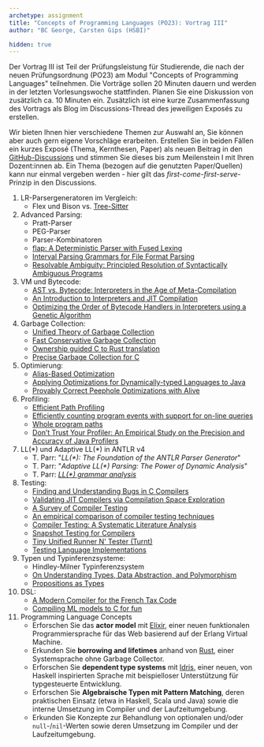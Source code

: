 ```yaml
---
archetype: assignment
title: "Concepts of Programming Languages (PO23): Vortrag III"
author: "BC George, Carsten Gips (HSBI)"

hidden: true
---
```



Der Vortrag III ist Teil der Prüfungsleistung für Studierende, die nach der neuen Prüfungsordnung (PO23) am Modul "Concepts of Programming Languages" teilnehmen. Die Vorträge sollen 20 Minuten dauern und werden in der letzten Vorlesungswoche stattfinden. Planen Sie eine Diskussion von zusätzlich ca. 10 Minuten ein. Zusätzlich ist eine kurze Zusammenfassung des Vortrags als Blog im Discussions-Thread des jeweiligen Exposés zu erstellen.

Wir bieten Ihnen hier verschiedene Themen zur Auswahl an, Sie können aber auch gern eigene Vorschläge erarbeiten. Erstellen Sie in beiden Fällen ein kurzes Exposé (Thema, Kernthesen, Paper) als neuen Beitrag in den [GitHub-Discussions](https://github.com/Compiler-CampusMinden/CB-Vorlesung-Master/discussions/new?category=vortrag-iii) und stimmen Sie dieses bis zum Meilenstein I mit Ihren Dozent:innen ab. Ein Thema (bezogen auf die genutzten Paper/Quellen) kann nur einmal vergeben werden - hier gilt das _first-come-first-serve_-Prinzip in den Discussions.

1.  LR-Parsergeneratoren im Vergleich:
    -   Flex und Bison vs. [Tree-Sitter](http://tree-sitter.github.io/tree-sitter/)
2.  Advanced Parsing:
    -   Pratt-Parser
    -   PEG-Parser
    -   Parser-Kombinatoren
    -   [flap: A Deterministic Parser with Fused Lexing](https://dl.acm.org/doi/pdf/10.1145/3591269)
    -   [Interval Parsing Grammars for File Format Parsing](https://dl.acm.org/doi/10.1145/3591264)
    -   [Resolvable Ambiguity: Principled Resolution of Syntactically Ambiguous Programs](https://people.kth.se/~dbro/papers/palmkvist-et-al-2021-resolvable-ambiguity.pdf)
3.  VM und Bytecode:
    -   [AST vs. Bytecode: Interpreters in the Age of Meta-Compilation](https://stefan-marr.de/downloads/oopsla23-larose-et-al-ast-vs-bytecode-interpreters-in-the-age-of-meta-compilation.pdf)
    -   [An Introduction to Interpreters and JIT Compilation](https://stefan-marr.de/2023/09/pliss-summer-school/)
    -   [Optimizing the Order of Bytecode Handlers in Interpreters using a Genetic Algorithm](https://stefan-marr.de/downloads/acmsac23-huang-et-al-optimizing-the-order-of-bytecode-handlers-in-interpreters-using-a-genetic-algorithm.pdf)
4.  Garbage Collection:
    -   [Unified Theory of Garbage Collection](https://scholar.google.de/scholar?hl=en&as_sdt=0%2C5&as_vis=1&q=Unified+Theory+of+Garbage+Collection&btnG=)
    -   [Fast Conservative Garbage Collection](https://scholar.google.de/scholar?hl=en&as_sdt=0%2C5&as_vis=1&q=Fast+Conservative+Garbage+Collection&btnG=)
    -   [Ownership guided C to Rust translation](https://arxiv.org/pdf/2303.10515.pdf)
    -   [Precise Garbage Collection for C](https://www-old.cs.utah.edu/plt/publications/ismm09-rwrf.pdf)
5.  Optimierung:
    -   [Alias-Based Optimization](https://dl.acm.org/doi/10.1145/277652.277670)
    -   [Applying Optimizations for Dynamically-typed Languages to Java](https://stefan-marr.de/downloads/manlang17-grimmer-et-al-applying-optimizations-for-dynamically-typed-languages-to-java.pdf)
    -   [Provably Correct Peephole Optimizations with Alive](https://web.ist.utl.pt/nuno.lopes/pubs/alive-pldi15.pdf)
6.  Profiling:
    -   [Efficient Path Profiling](https://dl.acm.org/citation.cfm?id=243857)
    -   [Efficiently counting program events with support for on-line queries](https://dl.acm.org/doi/10.1145/186025.186027)
    -   [Whole program paths](https://dl.acm.org/doi/10.1145/301631.301678)
    -   [Don’t Trust Your Profiler: An Empirical Study on the Precision and Accuracy of Java Profilers](https://stefan-marr.de/downloads/mplr23-burchell-et-al-dont-trust-your-profiler.pdf)
7.  LL(\*) und Adaptive LL(\*) in ANTLR v4
    -   T. Parr: "_LL(\*): The Foundation of the ANTLR Parser Generator_"
    -   T. Parr: "_Adaptive LL(\*) Parsing: The Power of Dynamic Analysis_"
    -   T. Parr: [_LL(\*) grammar analysis_](https://theantlrguy.atlassian.net/wiki/spaces/~admin/pages/524294/LL+grammar+analysis)
8.  Testing:
    -   [Finding and Understanding Bugs in C Compilers](https://users.cs.utah.edu/~regehr/papers/pldi11-preprint.pdf)
    -   [Validating JIT Compilers via Compilation Space Exploration](https://connglli.github.io/pdfs/artemis_sosp23.pdf)
    -   [A Survey of Compiler Testing](https://software-lab.org/publications/csur2019_compiler_testing.pdf)
    -   [An empirical comparison of compiler testing techniques](https://xiongyingfei.github.io/papers/ICSE16.pdf)
    -   [Compiler Testing: A Systematic Literature Analysis](https://arxiv.org/abs/1810.02718)
    -   [Snapshot Testing for Compilers](https://www.cs.cornell.edu/~asampson/blog/turnt.html)
    -   [Tiny Unified Runner N' Tester (Turnt)](https://github.com/cucapra/turnt)
    -   [Testing Language Implementations](https://youtu.be/ZJUk8_k1HbY?si=Mis0l6M07vbI8Rqx)
9.  Typen und Typinferenzsysteme:
    -   Hindley-Milner Typinferenzsystem
    -   [On Understanding Types, Data Abstraction, and Polymorphism](http://lucacardelli.name/Papers/OnUnderstanding.A4.pdf)
    -   [Propositions as Types](https://homepages.inf.ed.ac.uk/wadler/papers/propositions-as-types/propositions-as-types.pdf)
10. DSL:
    -   [A Modern Compiler for the French Tax Code](https://arxiv.org/pdf/2011.07966.pdf)
    -   [Compiling ML models to C for fun](https://bernsteinbear.com/blog/compiling-ml-models/)
11. Programming Language Concepts
    -   Erforschen Sie das **actor model** mit [Elixir](https://elixir-lang.org/), einer neuen funktionalen Programmiersprache für das Web basierend auf der Erlang Virtual Machine.
    -   Erkunden Sie **borrowing and lifetimes** anhand von [Rust](https://www.rust-lang.org/), einer Systemsprache ohne Garbage Collector.
    -   Erforschen Sie **dependent type systems** mit [Idris](https://www.idris-lang.org/), einer neuen, von Haskell inspirierten Sprache mit beispielloser Unterstützung für typgesteuerte Entwicklung.
    -   Erforschen Sie **Algebraische Typen mit Pattern Matching**, deren praktischen Einsatz (etwa in Haskell, Scala und Java) sowie die interne Umsetzung im Compiler und der Laufzeitumgebung.
    -   Erkunden Sie Konzepte zur Behandlung von optionalen und/oder `null`-/`nil`-Werten sowie deren Umsetzung im Compiler und der Laufzeitumgebung.
